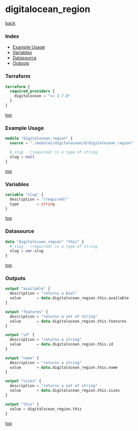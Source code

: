 # digitalocean_region

[back](../digitalocean.md)

### Index

- [Example Usage](#example-usage)
- [Variables](#variables)
- [Datasource](#datasource)
- [Outputs](#outputs)

### Terraform

```terraform
terraform {
  required_providers {
    digitalocean = ">= 2.7.0"
  }
}
```

[top](#index)

### Example Usage

```terraform
module "digitalocean_region" {
  source = "./modules/digitalocean/d/digitalocean_region"

  # slug - (required) is a type of string
  slug = null
}
```

[top](#index)

### Variables

```terraform
variable "slug" {
  description = "(required)"
  type        = string
}
```

[top](#index)

### Datasource

```terraform
data "digitalocean_region" "this" {
  # slug - (required) is a type of string
  slug = var.slug
}
```

[top](#index)

### Outputs

```terraform
output "available" {
  description = "returns a bool"
  value       = data.digitalocean_region.this.available
}

output "features" {
  description = "returns a set of string"
  value       = data.digitalocean_region.this.features
}

output "id" {
  description = "returns a string"
  value       = data.digitalocean_region.this.id
}

output "name" {
  description = "returns a string"
  value       = data.digitalocean_region.this.name
}

output "sizes" {
  description = "returns a set of string"
  value       = data.digitalocean_region.this.sizes
}

output "this" {
  value = digitalocean_region.this
}
```

[top](#index)